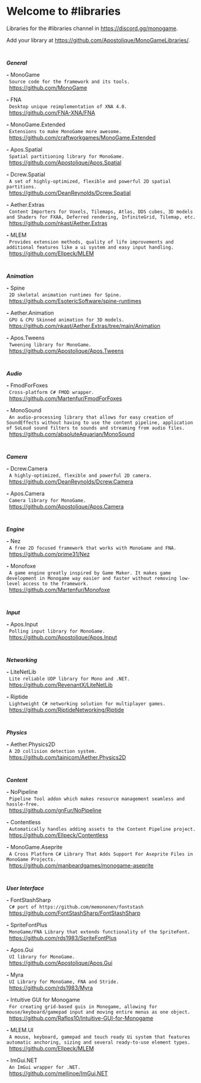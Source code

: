 # Welcome to #libraries
Libraries for the #libraries channel in <https://discord.gg/monogame>.

Add your library at <https://github.com/Apostolique/MonoGameLibraries/>.

```
 
```
__***General***__

**-** MonoGame  
 `Source code for the framework and its tools.`  
 <https://github.com/MonoGame>  

**-** FNA  
 `Desktop unique reimplementation of XNA 4.0.`  
 <https://github.com/FNA-XNA/FNA>  

**-** MonoGame.Extended  
 `Extensions to make MonoGame more awesome.`  
 <https://github.com/craftworkgames/MonoGame.Extended>  

**-** Apos.Spatial  
 `Spatial partitioning library for MonoGame.`  
 <https://github.com/Apostolique/Apos.Spatial>  

**-** Dcrew.Spatial  
 `A set of highly-optimized, flexible and powerful 2D spatial partitions.`  
 <https://github.com/DeanReynolds/Dcrew.Spatial>  

**-** Aether.Extras  
 `Content Importers for Voxels, Tilemaps, Atlas, DDS cubes, 3D models and Shaders for FXAA, Deferred rendering, InfiniteGrid, Tilemap, etc.`  
 <https://github.com/nkast/Aether.Extras>  

**-** MLEM  
 `Provides extension methods, quality of life improvements and additional features like a ui system and easy input handling.`  
 <https://github.com/Ellpeck/MLEM>  

```
 
```
__***Animation***__

**-** Spine  
 `2D skeletal animation runtimes for Spine.`  
 <https://github.com/EsotericSoftware/spine-runtimes>  

**-** Aether.Animation  
 `GPU & CPU Skinned animation for 3D models.`  
 <https://github.com/nkast/Aether.Extras/tree/main/Animation>  

**-** Apos.Tweens  
 `Tweening library for MonoGame.`  
 <https://github.com/Apostolique/Apos.Tweens>  

```
 
```
__***Audio***__

**-** FmodForFoxes  
 `Cross-platform C# FMOD wrapper.`  
 <https://github.com/Martenfur/FmodForFoxes>  

**-** MonoSound  
 `An audio-processing library that allows for easy creation of SoundEffects without having to use the content pipeline, application of SoLoud sound filters to sounds and streaming from audio files.`  
 <https://github.com/absoluteAquarian/MonoSound>  

```
 
```
__***Camera***__

**-** Dcrew.Camera  
 `A highly-optimized, flexible and powerful 2D camera.`  
 <https://github.com/DeanReynolds/Dcrew.Camera>  

**-** Apos.Camera  
 `Camera library for MonoGame.`  
 <https://github.com/Apostolique/Apos.Camera>  

```
 
```
__***Engine***__

**-** Nez  
 `A free 2D focused framework that works with MonoGame and FNA.`  
 <https://github.com/prime31/Nez>  

**-** Monofoxe  
 `A game engine greatly inspired by Game Maker. It makes game development in Monogame way easier and faster without removing low-level access to the framework.`  
 <https://github.com/Martenfur/Monofoxe>  

```
 
```
__***Input***__

**-** Apos.Input  
 `Polling input library for MonoGame.`  
 <https://github.com/Apostolique/Apos.Input>  

```
 
```
__***Networking***__

**-** LiteNetLib  
 `Lite reliable UDP library for Mono and .NET.`  
 <https://github.com/RevenantX/LiteNetLib>  

**-** Riptide  
 `Lightweight C# networking solution for multiplayer games.`  
 <https://github.com/RiptideNetworking/Riptide>  

```
 
```
__***Physics***__

**-** Aether.Physics2D  
 `A 2D collision detection system.`  
 <https://github.com/tainicom/Aether.Physics2D>  

```
 
```
__***Content***__

**-** NoPipeline  
 `Pipeline Tool addon which makes resource management seamless and hassle-free.`  
 <https://github.com/gnFur/NoPipeline>  

**-** Contentless  
 `Automatically handles adding assets to the Content Pipeline project.`  
 <https://github.com/Ellpeck/Contentless>  

**-** MonoGame.Aseprite  
 `A Cross Platform C# Library That Adds Support For Aseprite Files in MonoGame Projects.`  
 <https://github.com/manbeardgames/monogame-aseprite>  

```
 
```
__***User Interface***__

**-** FontStashSharp  
 `C# port of https://github.com/memononen/fontstash`  
 <https://github.com/FontStashSharp/FontStashSharp>  

**-** SpriteFontPlus  
 `MonoGame/FNA Library that extends functionality of the SpriteFont.`  
 <https://github.com/rds1983/SpriteFontPlus>  

**-** Apos.Gui  
 `UI library for MonoGame.`  
 <https://github.com/Apostolique/Apos.Gui>  

**-** Myra  
 `UI Library for MonoGame, FNA and Stride.`  
 <https://github.com/rds1983/Myra>  

**-** Intuitive GUI for Monogame  
 `For creating grid-based guis in Monogame, allowing for mouse/keyboard/gamepad input and moving entire menus as one object.`  
 <https://github.com/Raflos10/Intuitive-GUI-for-Monogame>  

**-** MLEM.UI  
 `A mouse, keyboard, gamepad and touch ready Ui system that features automatic anchoring, sizing and several ready-to-use element types.`  
 <https://github.com/Ellpeck/MLEM>  

**-** ImGui.NET  
 `An ImGui wrapper for .NET.`  
 <https://github.com/mellinoe/ImGui.NET>  
